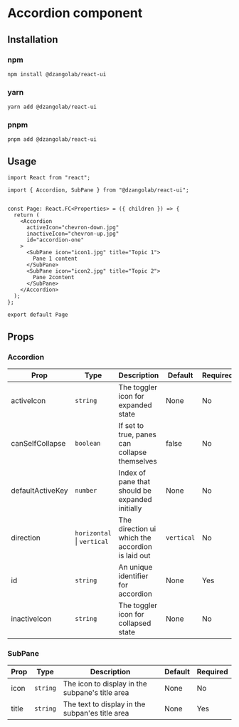 # Accordion component

## Installation

### npm

```
npm install @dzangolab/react-ui
```

### yarn

```
yarn add @dzangolab/react-ui
```

### pnpm

```
pnpm add @dzangolab/react-ui
```

## Usage

```
import React from "react";

import { Accordion, SubPane } from "@dzangolab/react-ui";


const Page: React.FC<Properties> = ({ children }) => {
  return (
    <Accordion
      activeIcon="chevron-down.jpg"
      inactiveIcon="chevron-up.jpg"
      id="accordion-one"
    >
      <SubPane icon="icon1.jpg" title="Topic 1">
        Pane 1 content
      </SubPane>
      <SubPane icon="icon2.jpg" title="Topic 2">
        Pane 2content
      </SubPane>
    </Accordion>
  );
};

export default Page
```

## Props

### Accordion

| Prop             | Type                       | Description                                      | Default    | Required |
| ---------------- | -------------------------- | ------------------------------------------------ | ---------- | -------- |
| activeIcon       | `string`                   | The toggler icon for expanded state              | None       | No       |
| canSelfCollapse  | `boolean`                  | If set to true, panes can collapse themselves    | false      | No       |
| defaultActiveKey | `number`                   | Index of pane that should be expanded initially  | None       | No       |
| direction        | `horizontal` \| `vertical` | The direction ui which the accordion is laid out | `vertical` | No       |
| id               | `string`                   | An unique identifier for accordion               | None       | Yes      |
| inactiveIcon     | `string`                   | The toggler icon for collapsed state             | None       | No       |

### SubPane

| Prop  | Type     | Description                                     | Default | Required |
| ----- | -------- | ----------------------------------------------- | ------- | -------- |
| icon  | `string` | The icon to display in the subpane's title area | None    | No       |
| title | `string` | The text to display in the subpan'es title area | None    | Yes      |
